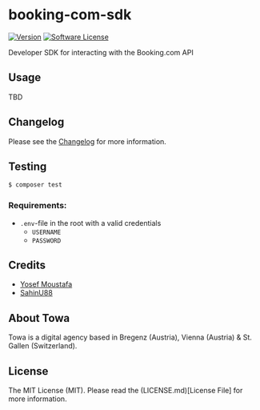 # booking-com-sdk

[![Version](https://img.shields.io/badge/version-v0.0.2-brightgreen.svg?style=ffor-the-badge)][current_version]
[![Software License](https://img.shields.io/badge/license-MIT-brightgreen.svg?style=ffor-the-badge)](LICENSE.md)

Developer SDK for interacting with the Booking.com API

## Usage

TBD

## Changelog

Please see the [Changelog](CHANGELOG.md) for more information.

## Testing

```bash
$ composer test
```

### Requirements:

+ `.env`-file in the root with a valid credentials
  + `USERNAME`
  + `PASSWORD`

## Credits

+ [Yosef Moustafa](https://github.com/yosefMoustafa)
+ [SahinU88](https://github.com/SahinU88)

## About Towa

Towa is a digital agency based in Bregenz (Austria), Vienna (Austria) & St. Gallen (Switzerland).

## License

The MIT License (MIT). Please read the (LICENSE.md)[License File] for more information.

[current_version]: https://github.com/towa-digital/booking-com-sdk/releases/tag/v0.0.2